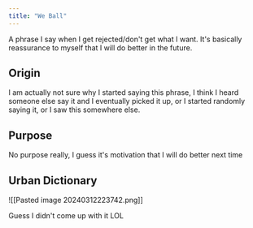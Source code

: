 ```yaml
---
title: "We Ball"
---
```


A phrase I say when I get rejected/don't get what I want. It's basically reassurance to myself that I will do better in the future.

## Origin

I am actually not sure why I started saying this phrase, I think I heard someone else say it and I eventually picked it up, or I started randomly saying it, or I saw this somewhere else.

## Purpose

No purpose really, I guess it's motivation that I will do better next time

## Urban Dictionary

![[Pasted image 20240312223742.png]]

Guess I didn't come up with it LOL



